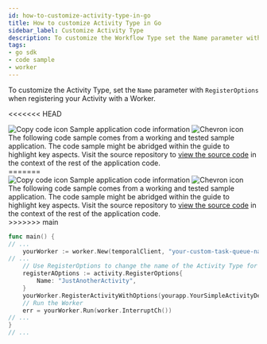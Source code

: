 ```yaml
---
id: how-to-customize-activity-type-in-go
title: How to customize Activity Type in Go
sidebar_label: Customize Activity Type
description: To customize the Workflow Type set the Name parameter with RegisterOptions when registering your Workflow with a Worker.
tags:
- go sdk
- code sample
- worker
---
```


<!-- DO NOT EDIT THIS FILE DIRECTLY.
THIS FILE IS GENERATED from https://github.com/temporalio/documentation-samples-go/blob/main/yourapp/worker/main_dacx.go. -->

To customize the Activity Type, set the `Name` parameter with `RegisterOptions` when registering your Activity with a Worker.

<<<<<<< HEAD

<div class="copycode-notice-container"><div class="copycode-notice"><img data-style="copycode-icon" src="/icons/copycode.png" alt="Copy code icon" /> Sample application code information <img id="i-d5e42216-37be-4c4a-bdc8-8f594ab19f01" data-event="clickable-copycode-info" data-style="chevron-icon" src="/icons/chevron.png" alt="Chevron icon" /></div><div id="copycode-info-d5e42216-37be-4c4a-bdc8-8f594ab19f01" class="copycode-info">The following code sample comes from a working and tested sample application. The code sample might be abridged within the guide to highlight key aspects. Visit the source repository to <a href="https://github.com/temporalio/documentation-samples-go/blob/main/yourapp/worker/main_dacx.go">view the source code</a> in the context of the rest of the application code.</div></div>
=======
<div class="copycode-notice-container"><div class="copycode-notice"><img data-style="copycode-icon" src="/icons/copycode.png" alt="Copy code icon" /> Sample application code information <img id="i-e5b89d50-16d3-4344-bcff-bd473f75ed7a" data-event="clickable-copycode-info" data-style="chevron-icon" src="/icons/chevron.png" alt="Chevron icon" /></div><div id="copycode-info-e5b89d50-16d3-4344-bcff-bd473f75ed7a" class="copycode-info">The following code sample comes from a working and tested sample application. The code sample might be abridged within the guide to highlight key aspects. Visit the source repository to <a href="https://github.com/temporalio/documentation-samples-go/blob/main/yourapp/worker/main_dacx.go">view the source code</a> in the context of the rest of the application code.</div></div>
>>>>>>> main

```go
func main() {
// ...
	yourWorker := worker.New(temporalClient, "your-custom-task-queue-name", worker.Options{})
// ...
	// Use RegisterOptions to change the name of the Activity Type for example.
	registerAOptions := activity.RegisterOptions{
		Name: "JustAnotherActivity",
	}
	yourWorker.RegisterActivityWithOptions(yourapp.YourSimpleActivityDefinition, registerAOptions)
	// Run the Worker
	err = yourWorker.Run(worker.InterruptCh())
// ...
}
// ...
```
